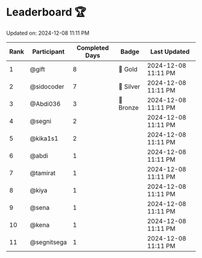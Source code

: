 # Leaderboard 🏆

Updated on: 2024-12-08 11:11 PM

| Rank | Participant       | Completed Days | Badge      | Last Updated         |
|------|-------------------|----------------|------------|----------------------|
| 1    | @gift             | 8              | 🏅 Gold     | 2024-12-08 11:11 PM |
| 2    | @sidocoder        | 7              | 🥈 Silver   | 2024-12-08 11:11 PM |
| 3    | @Abdi036          | 3              | 🥉 Bronze   | 2024-12-08 11:11 PM |
| 4    | @segni            | 2              |            | 2024-12-08 11:11 PM |
| 5    | @kika1s1          | 2              |            | 2024-12-08 11:11 PM |
| 6    | @abdi             | 1              |            | 2024-12-08 11:11 PM |
| 7    | @tamirat          | 1              |            | 2024-12-08 11:11 PM |
| 8    | @kiya             | 1              |            | 2024-12-08 11:11 PM |
| 9    | @sena             | 1              |            | 2024-12-08 11:11 PM |
| 10   | @kena             | 1              |            | 2024-12-08 11:11 PM |
| 11   | @segnitsega       | 1              |            | 2024-12-08 11:11 PM |
